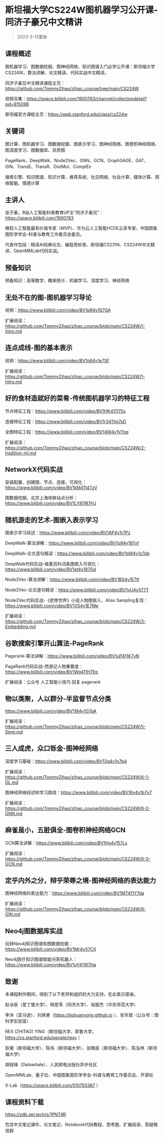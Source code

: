 # 斯坦福大学CS224W图机器学习公开课-同济子豪兄中文精讲

> 2023-3-13更新

## 课程概述

图机器学习、图数据挖掘、图神经网络、知识图谱入门必学公开课：斯坦福大学CS224W。算法讲解、论文精读、代码实战中文精讲。

同济子豪兄中文精讲课程主页：https://github.com/TommyZihao/zihao_course/tree/main/CS224W

视频合集：https://space.bilibili.com/1900783/channel/collectiondetail?sid=915098

斯坦福官方课程主页：https://web.stanford.edu/class/cs224w

## 关键词

图计算、图机器学习、图数据挖掘、图表示学习、图神经网络、图卷积神经网络、图深度学习、图数据库、异质图

PageRank、DeepWalk、Node2Vec、GNN、GCN、GraphSAGE、GAT、GIN、TransE、TransR、DistMul、ComplEx

搜索引擎、知识图谱、知识计算、推荐系统、社交网络、社会计算、媒体计算、网络智能、情感计算

## 主讲人

张子豪，B站人工智能科普教育UP主“同济子豪兄”：https://space.bilibili.com/1900783

微软人工智能最有价值专家（MVP）、华为云人工智能HCDE云享专家、中国图象图形学学会-科普与教育工作委员会委员。

代表作包括：精读AI经典论文、编程奇妙夜、斯坦福CS231N、CS224W中文精讲、OpenMMLab代码实战。

## 预备知识

预备知识：高等数学、概率统计、机器学习、深度学习、神经网络

## 无处不在的图-图机器学习导论

视频：https://www.bilibili.com/video/BV1pR4y1S7GA

扩展阅读：https://github.com/TommyZihao/zihao_course/blob/main/CS224W/1-Intro.md

## 连点成线-图的基本表示

视频：https://www.bilibili.com/video/BV1n84y1e7SF

扩展阅读：https://github.com/TommyZihao/zihao_course/blob/main/CS224W/1-Intro.md

## 好的食材造就好的菜肴-传统图机器学习的特征工程

节点特征工程：https://www.bilibili.com/video/BV1HK411175s

连接特征工程：https://www.bilibili.com/video/BV1r3411m7sD

全图特征工程：https://www.bilibili.com/video/BV14W4y1V7gg

扩展阅读：https://github.com/TommyZihao/zihao_course/blob/main/CS224W/2-tradition-ml.md

## NetworkX代码实战

安装配置、创建图、节点、连接，可视化：https://www.bilibili.com/video/BV1kM41147zV

图数据挖掘、北京上海地铁站点分析：https://www.bilibili.com/video/BV1LY411R7HJ

## 随机游走的艺术-图嵌入表示学习

图表示学习综述：https://www.bilibili.com/video/BV1AP4y1r7Pz

DeepWalk-算法讲解：https://www.bilibili.com/video/BV1o94y197vf

DeepWalk-论文逐句精读：https://www.bilibili.com/video/BV1pW4y1z7pb

DeepWalk代码实战-维基百科词条图嵌入可视化：https://www.bilibili.com/video/BV1et4y187Gd

Node2Vec-算法讲解：https://www.bilibili.com/video/BV1BS4y1E7tf

Node2Vec-论文逐句精读：https://www.bilibili.com/video/BV1vU4y1i77T

Node2Vec代码实战-《悲惨世界》小说人物图嵌入、Alias Sampling复现：https://www.bilibili.com/video/BV1VS4y1E7Me

扩展阅读：https://github.com/TommyZihao/zihao_course/blob/main/CS224W/3-Embedding.md

## 谷歌搜索引擎开山算法-PageRank

Pagerank-算法讲解：https://www.bilibili.com/video/BV1uP411K7yN

PageRank代码实战-西游记人物重要度：https://www.bilibili.com/video/BV1Wg411H7Ep

扩展阅读：公众号 人工智能小技巧 回复 pagerank

## 物以类聚，人以群分-半监督节点分类

https://www.bilibili.com/video/BV1184y1G7pA

扩展阅读：https://github.com/TommyZihao/zihao_course/blob/main/CS224W/5-Semi.md

## 三人成虎，众口铄金-图神经网络

深度学习基础：https://www.bilibili.com/video/BV13g4y1n7b4

扩展阅读：https://github.com/TommyZihao/zihao_course/blob/main/CS224W/6-1-DL.md

图神经网络综述和学习路径：https://www.bilibili.com/video/BV16v4y1b7x7

扩展阅读：https://github.com/TommyZihao/zihao_course/blob/main/CS224W/6-2-GNN.md

## 麻雀虽小，五脏俱全-图卷积神经网络GCN

GCN算法讲解：https://www.bilibili.com/video/BV1Hs4y157Ls

扩展阅读：https://github.com/TommyZihao/zihao_course/blob/main/CS224W/6-3-GCN.md

## 定乎内外之分，辩乎荣辱之境-图神经网络的表达能力

图神经网络的表达能力：https://www.bilibili.com/video/BV1MT411Y7da

扩展阅读：https://github.com/TommyZihao/zihao_course/blob/main/CS224W/8-GIN.md

## Neo4j图数据库实战

玩转Neo4j知识图谱和图数据挖掘：https://www.bilibili.com/video/BV1Mr4y1i7CX

Neo4j医疗知识图谱智能问答机器人：https://www.bilibili.com/video/BV1uY41167Ha

## 致谢

本课程制作期间，得到了以下老师和组织的大力支持，在此表示感谢。

赵冰辰（爱丁堡大学）、杨思苇（同济大学）、翁振杰（华东师范大学）

李沐（亚马逊）、刘焕勇（https://liuhuanyong.github.io ）、张军斌（公众号：图科学实验室）

REX (ZHITAO) YING（斯坦福大学、耶鲁大学，https://cs.stanford.edu/people/rexy ）

耿珺（斯坦福大学）、陈伟（斯坦福大学）、张皓辰（斯坦福大学）、陈泓林（斯坦福大学）

胡锐锋（Datawhale）、人民邮电出版社异步社区

OpenMMLab、量子位、中国图象图形学学会-科普与教育工作委员会、开源社

X-Lab（https://space.bilibili.com/510793367 ）

## 课程资料下载

https://zdb.xet.tech/s/1PNT9R

包含中文笔记课件、论文笔记、Notebook代码教程、思考题、扩展阅读、答疑微信群


